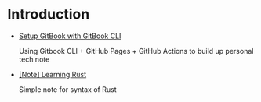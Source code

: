 # Introduction

- [Setup GitBook with GitBook CLI](./gitbook/gitbook-tutorial.md)

  Using Gitbook CLI + GitHub Pages + GitHub Actions to build up personal tech note

- [[Note] Learning Rust](./rust/learning-rust.md)

  Simple note for syntax of Rust
